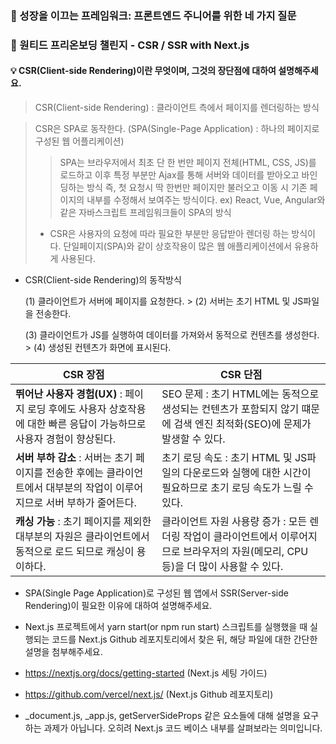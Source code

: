 ### 👻 성장을 이끄는 프레임워크: 프론트엔드 주니어를 위한 네 가지 질문



### 👻 원티드 프리온보딩 챌린지 - CSR / SSR with Next.js

#### 💡 CSR(Client-side Rendering)이란 무엇이며, 그것의 장단점에 대하여 설명해주세요.
   > CSR(Client-side Rendering) : 클라이언트 측에서 페이지를 렌더링하는 방식

   > CSR은 SPA로 동작한다. (SPA(Single-Page Application) : 하나의 페이지로 구성된 웹 어플리케이션)
   > > SPA는 브라우저에서 최초 단 한 번만 페이지 전체(HTML, CSS, JS)를 로드하고 이후 특정 부분만 Ajax를 통해 서버와 데이터를 받아오고 바인딩하는 방식
   > > 즉, 첫 요청시 딱 한번만 페이지만 불러오고 이동 시 기존 페이지의 내부를 수정해서 보여주는 방식이다.
   > > ex) React, Vue, Angular와 같은 자바스크립트 프레임워크들이 SPA의 방식
   >
   > * CSR은 사용자의 요청에 따라 필요한 부분만 응답받아 렌더링 하는 방식이다. 단일페이지(SPA)와 같이 상호작용이 많은 웹 애플리케이션에서 유용하게 사용된다.

* CSR(Client-side Rendering)의 동작방식
  
  (1) 클라이언트가 서버에 페이지를 요청한다. >  (2) 서버는 초기 HTML 및 JS파일을 전송한다.

  (3) 클라이언트가 JS를 실행하여 데이터를 가져와서 동적으로 컨텐츠를 생성한다.  > (4) 생성된 컨텐츠가 화면에 표시된다.



| CSR 장점                                                     | CSR 단점                                                     |
| ------------------------------------------------------------ | ------------------------------------------------------------ |
| **뛰어난 사용자 경험(UX)** : 페이지 로딩 후에도 사용자 상호작용에 대한 빠른 응답이 가능하므로 사용자 경험이 향상된다. | SEO 문제 : 초기 HTML에는 동적으로 생성되는 컨텐츠가 포함되지 않기 떄문에 검색 엔진 최적화(SEO)에 문제가 발생할 수 있다. |
| **서버 부하 감소** : 서버는 초기 페이지를 전송한 후에는 클라이언트에서 대부분의 작업이 이루어지므로 서버 부하가 줄어든다. | 초기 로딩 속도 : 초기 HTML 및 JS파일의 다운로드와 실행에 대한 시간이 필요하므로 초기 로딩 속도가 느릴 수 있다. |
| **캐싱 가능** : 초기 페이지를 제외한 대부분의 자원은 클라이언트에서 동적으로 로드 되므로 캐싱이 용이하다. | 클라이언트 자원 사용량 증가 : 모든 렌더링 작업이 클라이언트에서 이루어지므로 브라우저의 자원(메모리, CPU등)을 더 많이 사용할 수 있다. |


   
 *  SPA(Single Page Application)로 구성된 웹 앱에서 SSR(Server-side Rendering)이 필요한 이유에 대하여 설명해주세요.
   
 * Next.js 프로젝트에서 yarn start(or npm run start) 스크립트를 실행했을 때 실행되는 코드를 Next.js Github 레포지토리에서 찾은 뒤, 
   해당 파일에 대한 간단한 설명을 첨부해주세요.
   
 * https://nextjs.org/docs/getting-started (Next.js 세팅 가이드)
   
 * https://github.com/vercel/next.js/ (Next.js Github 레포지토리)
   
 * _document.js, _app.js, getServerSideProps 같은 요소들에 대해 설명을 요구하는 과제가 아닙니다. 
   오히려 Next.js 코드 베이스 내부를 살펴보라는 의미입니다.
